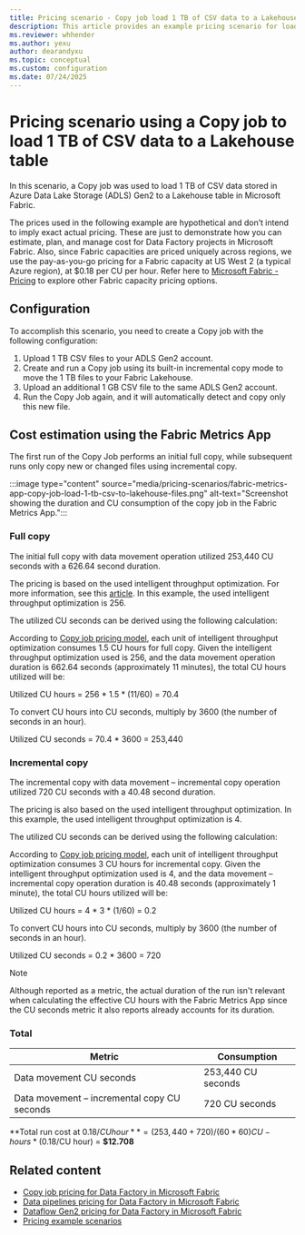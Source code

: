 ```yaml
---
title: Pricing scenario - Copy job load 1 TB of CSV data to a Lakehouse table
description: This article provides an example pricing scenario for loading 1 TB of CSV data to Lakehouse files with binary copy using Copy job in Data Factory in Microsoft Fabric.
ms.reviewer: whhender
ms.author: yexu
author: dearandyxu
ms.topic: conceptual
ms.custom: configuration
ms.date: 07/24/2025
---
```


# Pricing scenario using a Copy job to load 1 TB of CSV data to a Lakehouse table

In this scenario, a Copy job was used to load 1 TB of CSV data stored in Azure Data Lake Storage (ADLS) Gen2 to a Lakehouse table in Microsoft Fabric.

The prices used in the following example are hypothetical and don’t intend to imply exact actual pricing. These are just to demonstrate how you can estimate, plan, and manage cost for Data Factory projects in Microsoft Fabric. Also, since Fabric capacities are priced uniquely across regions, we use the pay-as-you-go pricing for a Fabric capacity at US West 2 (a typical Azure region), at $0.18 per CU per hour. Refer here to [Microsoft Fabric - Pricing](https://azure.microsoft.com/pricing/details/microsoft-fabric/) to explore other Fabric capacity pricing options.

## Configuration

To accomplish this scenario, you need to create a Copy job with the following configuration:

1. Upload 1 TB CSV files to your ADLS Gen2 account.
2. Create and run a Copy job using its built-in incremental copy mode to move the 1 TB files to your Fabric Lakehouse.
3. Upload an additional 1 GB CSV file to the same ADLS Gen2 account.
4. Run the Copy Job again, and it will automatically detect and copy only this new file.

## Cost estimation using the Fabric Metrics App

The first run of the Copy Job performs an initial full copy, while subsequent runs only copy new or changed files using incremental copy.

:::image type="content" source="media/pricing-scenarios/fabric-metrics-app-copy-job-load-1-tb-csv-to-lakehouse-files.png" alt-text="Screenshot showing the duration and CU consumption of the copy job in the Fabric Metrics App.":::


### Full copy

The initial full copy with data movement operation utilized 253,440 CU seconds with a 626.64 second duration.

The pricing is based on the used intelligent throughput optimization. For more information, see this [article](copy-activity-performance-and-scalability-guide.md#intelligent-throughput-optimization). In this example, the used intelligent throughput optimization is 256.

The utilized CU seconds can be derived using the following calculation:

According to [Copy job pricing model](pricing-copy-job.md#pricing-model), each unit of intelligent throughput optimization consumes 1.5 CU hours for full copy. Given the intelligent throughput optimization used is 256, and the data movement operation duration is 662.64 seconds (approximately 11 minutes), the total CU hours utilized will be: 

Utilized CU hours = 256 * 1.5 * (11/60) = 70.4

To convert CU hours into CU seconds, multiply by 3600 (the number of seconds in an hour).

Utilized CU seconds = 70.4 * 3600 = 253,440


### Incremental copy

The incremental copy with data movement – incremental copy operation utilized 720 CU seconds with a 40.48 second duration.

The pricing is also based on the used intelligent throughput optimization. In this example, the used intelligent throughput optimization is 4.

The utilized CU seconds can be derived using the following calculation:

According to [Copy job pricing model](pricing-copy-job.md#pricing-model), each unit of intelligent throughput optimization consumes 3 CU hours for incremental copy. Given the intelligent throughput optimization used is 4, and the data movement – incremental copy operation duration is 40.48 seconds (approximately 1 minute), the total CU hours utilized will be:

Utilized CU hours = 4 * 3 * (1/60) = 0.2

To convert CU hours into CU seconds, multiply by 3600 (the number of seconds in an hour).

Utilized CU seconds = 0.2 * 3600 = 720

> [!NOTE]
> Although reported as a metric, the actual duration of the run isn't relevant when calculating the effective CU hours with the Fabric Metrics App since the CU seconds metric it also reports already accounts for its duration.


### Total

|Metric  | Consumption  |
|---------|---------|
| Data movement CU seconds     | 253,440 CU seconds        |
| Data movement – incremental copy CU seconds      | 720 CU seconds        |

**Total run cost at $0.18/CU hour** = (253,440 + 720) / (60*60) CU-hours * ($0.18/CU hour) = **$12.708**

## Related content

- [Copy job pricing for Data Factory in Microsoft Fabric](pricing-copy-job.md)
- [Data pipelines pricing for Data Factory in Microsoft Fabric](pricing-pipelines.md)
- [Dataflow Gen2 pricing for Data Factory in Microsoft Fabric](pricing-dataflows-gen2.md)
- [Pricing example scenarios](pricing-overview.md#pricing-examples)
